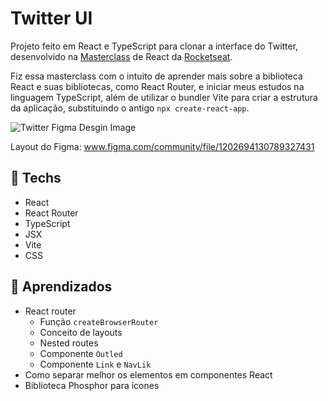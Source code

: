 # Twitter UI

Projeto feito em React e TypeScript para clonar a interface do Twitter, desenvolvido na [Masterclass](https://quiz.rocketseat.com.br/masterclass/react)
de React da [Rocketseat](https://www.rocketseat.com.br).

Fiz essa masterclass com o intuito de aprender mais sobre a biblioteca React e suas bibliotecas, como React Router, e iniciar meus estudos na linguagem TypeScript, além de utilizar o bundler Vite para criar a estrutura da aplicação, substituindo o antigo `npx create-react-app`.

![Twitter Figma Desgin Image](https://user-images.githubusercontent.com/100815627/226474139-553f5574-5352-4468-8f49-adebb3a1528d.png)

Layout do Figma: www.figma.com/community/file/1202694130789327431

## 🚀 Techs

-  React
-  React Router
-  TypeScript
-  JSX
-  Vite
-  CSS

## 📒 Aprendizados

-  React router
   -  Função `createBrowserRouter`
   -  Conceito de layouts
   -  Nested routes
   -  Componente `Outled`
   -  Componente `Link` e `NavLik`
-  Como separar melhor os elementos em componentes React
-  Biblioteca Phosphor para ícones
